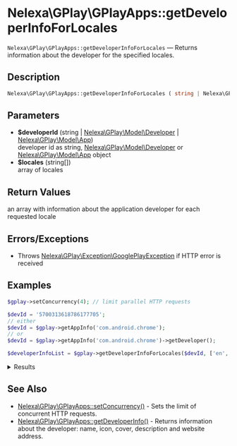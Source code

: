 # Nelexa\GPlay\GPlayApps::getDeveloperInfoForLocales
`Nelexa\GPlay\GPlayApps::getDeveloperInfoForLocales` — Returns information about the developer for the specified locales.

## Description
```php
Nelexa\GPlay\GPlayApps::getDeveloperInfoForLocales ( string | Nelexa\GPlay\Model\Developer | Nelexa\GPlay\Model\App $developerId [, string[] $locales = array() ] ) : Nelexa\GPlay\Model\Developer[]
```

## Parameters
* **$developerId** (string | [Nelexa\GPlay\Model\Developer](../Developer/README.md) | [Nelexa\GPlay\Model\App](../App/README.md))  
developer id as string, [Nelexa\GPlay\Model\Developer](../Developer/README.md) or [Nelexa\GPlay\Model\App](../App/README.md) object
* **$locales** (string[])  
array of locales

## Return Values
an array with information about the application developer
for each requested locale


## Errors/Exceptions
* Throws [Nelexa\GPlay\Exception\GooglePlayException](../GooglePlayException/README.md) if HTTP error is received
## Examples
```php
$gplay->setConcurrency(4); // limit parallel HTTP requests

$devId = '5700313618786177705';
// either
$devId = $gplay->getAppInfo('com.android.chrome');
// or
$devId = $gplay->getAppInfo('com.android.chrome')->getDeveloper();

$developerInfoList = $gplay->getDeveloperInfoForLocales($devId, ['en', 'es', 'ru', 'fr']);
```
<details>
  <summary>Results</summary>

```php
array:4 [
    "en_US" => class Nelexa\GPlay\Model\Developer {
      -getId(): string: "5700313618786177705"
      -getUrl(): string: "https://play.google.com/store/apps/dev?id=5700313618786177705"
      -getName(): string: "Google LLC"
      -getDescription(): ?string: "Apps from Google to help you get the most out of your day, across all your devices."
      -getWebsite(): ?string: null
      -getIcon(): ?Nelexa\GPlay\Model\GoogleImage: {
        -getUrl(): string: "https://lh3.googleusercontent.com/6UgEjh8Xuts4nwdWzTnWH8QtLuHqRMUB7dp24JYVE2xcYzq4HA8hFfcAbU-R-PC_9uA1"
        -getOriginalSizeUrl(): string: "https://lh3.googleusercontent.com/6UgEjh8Xuts4nwdWzTnWH8QtLuHqRMUB7dp24JYVE2xcYzq4HA8hFfcAbU-R-PC_9uA1=s0"
        -getBinaryImageContent(): string: …
        -__toString(): string: "https://lh3.googleusercontent.com/6UgEjh8Xuts4nwdWzTnWH8QtLuHqRMUB7dp24JYVE2xcYzq4HA8hFfcAbU-R-PC_9uA1"
      }
      -getCover(): ?Nelexa\GPlay\Model\GoogleImage: {
        -getUrl(): string: "https://lh3.googleusercontent.com/1-hPxafOxdYpYZEOKzNIkSP43HXCNftVJVttoo4ucl7rsMASXW3Xr6GlXURCubE1tA"
        -getOriginalSizeUrl(): string: "https://lh3.googleusercontent.com/1-hPxafOxdYpYZEOKzNIkSP43HXCNftVJVttoo4ucl7rsMASXW3Xr6GlXURCubE1tA=s0"
        -getBinaryImageContent(): string: …
        -__toString(): string: "https://lh3.googleusercontent.com/1-hPxafOxdYpYZEOKzNIkSP43HXCNftVJVttoo4ucl7rsMASXW3Xr6GlXURCubE1tA"
      }
      -getEmail(): ?string: null
      -getAddress(): ?string: null
      -asArray(): array: …
      -jsonSerialize(): mixed: …
    }
    "es_ES" => class Nelexa\GPlay\Model\Developer {
      -getId(): string: "5700313618786177705"
      -getUrl(): string: "https://play.google.com/store/apps/dev?id=5700313618786177705"
      -getName(): string: "Google LLC"
      -getDescription(): ?string: "Apps from Google to help you get the most out of your day, across all your devices."
      -getWebsite(): ?string: null
      -getIcon(): ?Nelexa\GPlay\Model\GoogleImage: {
        -getUrl(): string: "https://lh3.googleusercontent.com/6UgEjh8Xuts4nwdWzTnWH8QtLuHqRMUB7dp24JYVE2xcYzq4HA8hFfcAbU-R-PC_9uA1"
        -getOriginalSizeUrl(): string: "https://lh3.googleusercontent.com/6UgEjh8Xuts4nwdWzTnWH8QtLuHqRMUB7dp24JYVE2xcYzq4HA8hFfcAbU-R-PC_9uA1=s0"
        -getBinaryImageContent(): string: …
        -__toString(): string: "https://lh3.googleusercontent.com/6UgEjh8Xuts4nwdWzTnWH8QtLuHqRMUB7dp24JYVE2xcYzq4HA8hFfcAbU-R-PC_9uA1"
      }
      -getCover(): ?Nelexa\GPlay\Model\GoogleImage: {
        -getUrl(): string: "https://lh3.googleusercontent.com/1-hPxafOxdYpYZEOKzNIkSP43HXCNftVJVttoo4ucl7rsMASXW3Xr6GlXURCubE1tA"
        -getOriginalSizeUrl(): string: "https://lh3.googleusercontent.com/1-hPxafOxdYpYZEOKzNIkSP43HXCNftVJVttoo4ucl7rsMASXW3Xr6GlXURCubE1tA=s0"
        -getBinaryImageContent(): string: …
        -__toString(): string: "https://lh3.googleusercontent.com/1-hPxafOxdYpYZEOKzNIkSP43HXCNftVJVttoo4ucl7rsMASXW3Xr6GlXURCubE1tA"
      }
      -getEmail(): ?string: null
      -getAddress(): ?string: null
      -asArray(): array: …
      -jsonSerialize(): mixed: …
    }
    …
  ]
```

</details>

## See Also
* [Nelexa\GPlay\GPlayApps::setConcurrency()](gplayapps.setconcurrency.md) - Sets the limit of concurrent HTTP requests.
* [Nelexa\GPlay\GPlayApps::getDeveloperInfo()](gplayapps.getdeveloperinfo.md) - Returns information about the developer: name, icon, cover, description and website address.
